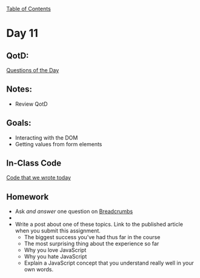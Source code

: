 [Table of Contents](/README.md)

# Day 11

## QotD:
[Questions of the Day]()

## Notes:
* Review QotD

## Goals:
* Interacting with the DOM
* Getting values from form elements

## In-Class Code
[Code that we wrote today](/notes/day-11/code)

## Homework
* Ask *and answer* one question on [Breadcrumbs](http://tiy.breadcrumbsqa.com/)
* 
* Write a post about one of these topics. Link to the published article when you submit this assignment.
	* The biggest success you've had thus far in the course
	* The most surprising thing about the experience so far
	* Why you love JavaScript
	* Why you hate JavaScript
	* Explain a JavaScript concept that you understand really well in your own words.
